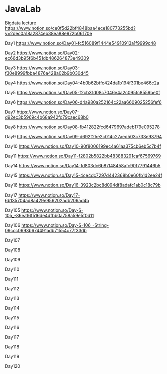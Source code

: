 # JavaLab
Bigdata lecture https://www.notion.so/ce0f5d22bf4848baa4ece180773255bd?v=2dec0a18a2874eb38ea88e972b06170e

Day1 https://www.notion.so/Day01-fc516089f1444e54910913a1f9999c48

Day2 https://www.notion.so/Day02-ec66d3b95f6b451db486264873e49309

Day3 https://www.notion.so/Day03-f30e8999fbba4876a428a02b9b030d45

Day4 https://www.notion.so/Day04-4b0b62bffc424da1b194f301be466c2a

Day5 https://www.notion.so/Day05-f2cb31d08c7046e4a2c095fc8559be0f

Day6 https://www.notion.so/Day06-d4a980a252164c22aa6609025256fef6

Day7 https://www.notion.so/Day07-d92ec3b5969c4b68a942fd79caec68b0

Day8 https://www.notion.so/Day08-fb412822fcd6479697adeb179e095278

Day9 https://www.notion.so/Day09-d692f25e2c014c27aed503c733e93794

Day10 https://www.notion.so/Day10-90f8006199ec4a61aa375cb6eb5c7b4f

Day11 https://www.notion.so/Day11-f2802b5822bb483883291caf67569769

Day14 https://www.notion.so/Day14-fd803dc6b87f48458afc90f7791446b5

Day15 https://www.notion.so/Day15-4ce4dc7297d442368b0e60fb1d2ee24f

Day16 https://www.notion.so/Day16-3923c2bc8d094df8adafc1ab0c18c79b

Day17 https://www.notion.so/Day17-6b135704ad8a429e956202adb206ad4b

Day105 https://www.notion.so/Day-S-105_-86ea16f516de4dfbb0a758a59e5f0d11

Day106 https://www.notion.so/Day-S-106_-String-09ccc0693b674491adb71554c77f33db

Day107

Day108

Day109

Day110

Day111

Day112

Day113

Day114

Day115

Day116

Day117

Day118

Day119

Day120
